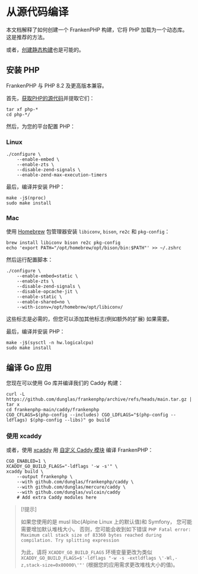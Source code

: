 # 从源代码编译

本文档解释了如何创建一个 FrankenPHP 构建，它将 PHP 加载为一个动态库。
这是推荐的方法。

或者，[创建静态构建](static.md)也是可能的。

## 安装 PHP

FrankenPHP 与 PHP 8.2 及更高版本兼容。

首先，[获取PHP的源代码](https://www.php.net/downloads.php)并提取它们：

```console
tar xf php-*
cd php-*/
```

然后，为您的平台配置 PHP：

### Linux

```console
./configure \
    --enable-embed \
    --enable-zts \
    --disable-zend-signals \
    --enable-zend-max-execution-timers
```

最后，编译并安装 PHP：

```console
make -j$(nproc)
sudo make install
```

### Mac

使用 [Homebrew](https://brew.sh/) 包管理器安装
`libiconv`, `bison`, `re2c` 和 `pkg-config`：

```console
brew install libiconv bison re2c pkg-config
echo 'export PATH="/opt/homebrew/opt/bison/bin:$PATH"' >> ~/.zshrc
```

然后运行配置脚本：

```console
./configure \
    --enable-embed=static \
    --enable-zts \
    --disable-zend-signals \
    --disable-opcache-jit \
    --enable-static \
    --enable-shared=no \
    --with-iconv=/opt/homebrew/opt/libiconv/
```

这些标志是必需的，但您可以添加其他标志(例如额外的扩展)
如果需要。

最后，编译并安装 PHP：

```console
make -j$(sysctl -n hw.logicalcpu)
sudo make install
```

## 编译 Go 应用

您现在可以使用 Go 库并编译我们的 Caddy 构建：

```console
curl -L https://github.com/dunglas/frankenphp/archive/refs/heads/main.tar.gz | tar x
cd frankenphp-main/caddy/frankenphp
CGO_CFLAGS=$(php-config --includes) CGO_LDFLAGS="$(php-config --ldflags) $(php-config --libs)" go build
```

### 使用 xcaddy

或者，使用 [xcaddy](https://github.com/caddyserver/xcaddy) 用 [自定义 Caddy 模块](https://caddyserver.com/docs/modules/) 编译 FrankenPHP：

```console
CGO_ENABLED=1 \
XCADDY_GO_BUILD_FLAGS="-ldflags '-w -s'" \
xcaddy build \
    --output frankenphp \
    --with github.com/dunglas/frankenphp/caddy \
    --with github.com/dunglas/mercure/caddy \
    --with github.com/dunglas/vulcain/caddy
    # Add extra Caddy modules here
```

> [!提示]
>
> 如果您使用的是 musl libc(Alpine Linux 上的默认值)和 Symfony，
> 您可能需要增加默认堆栈大小。
> 否则，您可能会收到如下错误 `PHP Fatal error: Maximum call stack size of 83360 bytes reached during compilation. Try splitting expression`
>
> 为此，请将 `XCADDY_GO_BUILD_FLAGS` 环境变量更改为类似
> `XCADDY_GO_BUILD_FLAGS=$'-ldflags "-w -s -extldflags \'-Wl,-z,stack-size=0x80000\'"'`
> (根据您的应用需求更改堆栈大小的值)。
